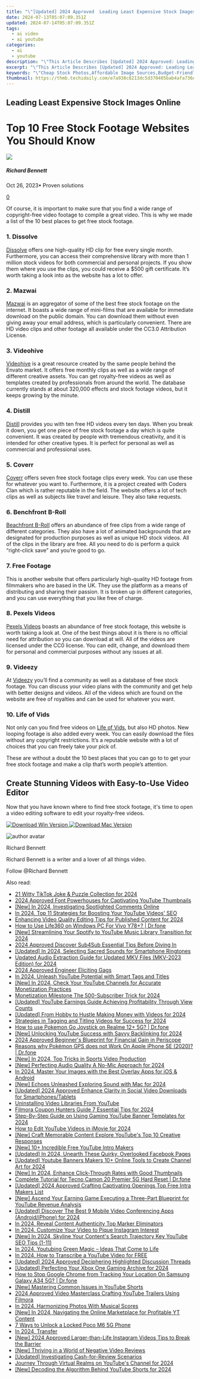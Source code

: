 ```yaml
---
title: "\"[Updated] 2024 Approved  Leading Least Expensive Stock Images Online\""
date: 2024-07-13T05:07:09.351Z
updated: 2024-07-14T05:07:09.351Z
tags:
  - ai video
  - ai youtube
categories:
  - ai
  - youtube
description: "\"This Article Describes [Updated] 2024 Approved: Leading Least Expensive Stock Images Online\""
excerpt: "\"This Article Describes [Updated] 2024 Approved: Leading Least Expensive Stock Images Online\""
keywords: "\"Cheap Stock Photos,Affordable Image Sources,Budget-Friendly Images,Economical Stock Graphics,Low-Cost Photo Library,Inexpensive Image Archive,Budgeted Picture Collection\""
thumbnail: https://thmb.techidaily.com/e7a938c8213dc5d370405bab4afa736e010a188d2f4d2dd7c34adab834ad1c13.jpg
---
```


## Leading Least Expensive Stock Images Online

# Top 10 Free Stock Footage Websites You Should Know

![](https://images.wondershare.com/filmora/article-images/richard-bennett.jpg)

##### Richard Bennett

 Oct 26, 2023• Proven solutions

[0](#commentsBoxSeoTemplate)

Of course, it is important to make sure that you find a wide range of copyright-free video footage to compile a great video. This is why we made a list of the 10 best places to get free stock footage.

### 1\. Dissolve

[Dissolve](http://dissolve.com/) offers one high-quality HD clip for free every single month. Furthermore, you can access their comprehensive library with more than 1 million stock videos for both commercial and personal projects. If you show them where you use the clips, you could receive a $500 gift certificate. It’s worth taking a look into as the website has a lot to offer.

### 2\. Mazwai

[Mazwai](http://mazwai.com/) is an aggregator of some of the best free stock footage on the internet. It boasts a wide range of mini-films that are available for immediate download on the public domain. You can download them without even giving away your email address, which is particularly convenient. There are HD video clips and other footage all available under the CC3.0 Attribution License.

### 3\. Videohive

[Videohive](https://videohive.net/) is a great resource created by the same people behind the Envato market. It offers free monthly clips as well as a wide range of different creative assets. You can get royalty-free videos as well as templates created by professionals from around the world. The database currently stands at about 320,000 effects and stock footage videos, but it keeps growing by the minute.

### 4\. Distill

[Distill](http://www.wedistill.io/) provides you with ten free HD videos every ten days. When you break it down, you get one piece of free stock footage a day which is quite convenient. It was created by people with tremendous creativity, and it is intended for other creative types. It is perfect for personal as well as commercial and professional uses.

### 5\. Coverr

[Coverr](http://www.coverr.co/) offers seven free stock footage clips every week. You can use these for whatever you want to. Furthermore, it is a project created with Coders Clan which is rather reputable in the field. The website offers a lot of tech clips as well as subjects like travel and leisure. They also take requests.

### 6\. Benchfront B-Roll

[Beachfront B-Roll](http://www.beachfrontbroll.com/) offers an abundance of free clips from a wide range of different categories. They also have a lot of animated backgrounds that are designated for production purposes as well as unique HD stock videos. All of the clips in the library are free. All you need to do is perform a quick “right-click save” and you’re good to go.

### 7\. Free Footage

This is another website that offers particularly high-quality HD footage from filmmakers who are based in the UK. They use the platform as a means of distributing and sharing their passion. It is broken up in different categories, and you can use everything that you like free of charge.

### 8\. Pexels Videos

[Pexels Videos](https://videos.pexels.com/) boasts an abundance of free stock footage, this website is worth taking a look at. One of the best things about it is there is no official need for attribution so you can download at will. All of the videos are licensed under the CC0 license. You can edit, change, and download them for personal and commercial purposes without any issues at all.

### 9\. Videezy

At [Videezy](https://www.videezy.com/) you’ll find a community as well as a database of free stock footage. You can discuss your video plans with the community and get help with better designs and videos. All of the videos which are found on the website are free of royalties and can be used for whatever you want.

### 10\. Life of Vids

Not only can you find free videos on [Life of Vids](http://www.lifeofvids.com/), but also HD photos. New looping footage is also added every week. You can easily download the files without any copyright restrictions. It’s a reputable website with a lot of choices that you can freely take your pick of.

These are without a doubt the 10 best places that you can go to to get your free stock footage and make a clip that’s worth people’s attention.

## Create Stunning Videos with Easy-to-Use Video Editor

Now that you have known where to find free stock footage, it's time to open a video editing software to edit your royalty-free videos.

[![Download Win Version](https://images.wondershare.com/filmora/guide/download-btn-win.jpg) ](https://tools.techidaily.com/wondershare/filmora/download/) [![Download Mac Version](https://images.wondershare.com/filmora/guide/download-btn-mac.jpg) ](https://tools.techidaily.com/wondershare/filmora/download/)

![author avatar](https://images.wondershare.com/filmora/article-images/richard-bennett.jpg)

Richard Bennett

Richard Bennett is a writer and a lover of all things video.

Follow @Richard Bennett


<ins class="adsbygoogle"
     style="display:block"
     data-ad-format="autorelaxed"
     data-ad-client="ca-pub-7571918770474297"
     data-ad-slot="1223367746"></ins>



<ins class="adsbygoogle"
     style="display:block"
     data-ad-client="ca-pub-7571918770474297"
     data-ad-slot="8358498916"
     data-ad-format="auto"
     data-full-width-responsive="true"></ins>



<span class="atpl-alsoreadstyle">Also read:</span>
<div><ul>
<li><a href="https://tiktok-clips.techidaily.com/21-witty-tiktok-joke-and-puzzle-collection-for-2024/"><u>21 Witty TikTok Joke & Puzzle Collection for 2024</u></a></li>
<li><a href="https://youtube-web.techidaily.com/approved-font-powerhouses-for-captivating-youtube-thumbnails/"><u>2024 Approved  Font Powerhouses for Captivating YouTube Thumbnails</u></a></li>
<li><a href="https://youtube-web.techidaily.com/n-2024-investigating-spotlighted-comments-online/"><u>[New] In 2024, Investigating Spotlighted Comments Online</u></a></li>
<li><a href="https://youtube-web.techidaily.com/24-top-11-strategies-for-boosting-your-youtube-videos-seo/"><u>In 2024, Top 11 Strategies for Boosting Your YouTube Videos' SEO</u></a></li>
<li><a href="https://youtube-web.techidaily.com/cing-video-quality-editing-tips-for-published-content-for-2024/"><u>Enhancing Video Quality  Editing Tips for Published Content for 2024</u></a></li>
<li><a href="https://change-location.techidaily.com/how-to-use-life360-on-windows-pc-for-vivo-y78plus-drfone-by-drfone-virtual-android/"><u>How to Use Life360 on Windows PC For Vivo Y78+? | Dr.fone</u></a></li>
<li><a href="https://youtube-web.techidaily.com/treamlining-your-spotify-to-youtube-music-library-transition-for-2024/"><u>[New] Streamlining Your Spotify to YouTube Music Library Transition for 2024</u></a></li>
<li><a href="https://youtube-clips.techidaily.com/2024-approved-discover-sub4sub-essential-tips-before-diving-in/"><u>2024 Approved  Discover Sub4Sub  Essential Tips Before Diving In</u></a></li>
<li><a href="https://fox-http.techidaily.com/updated-in-2024-selecting-sacred-sounds-for-smartphone-ringtones/"><u>[Updated] In 2024, Selecting Sacred Sounds for Smartphone Ringtones</u></a></li>
<li><a href="https://voice-adjusting.techidaily.com/updated-audio-extraction-guide-for-updated-mkv-files-mkv-2023-edition-for-2024/"><u>Updated Audio Extraction Guide for Updated MKV Files (MKV-2023 Edition) for 2024</u></a></li>
<li><a href="https://fox-helps.techidaily.com/2024-approved-engineer-eliciting-gags/"><u>2024 Approved  Engineer Eliciting Gags</u></a></li>
<li><a href="https://youtube-web.techidaily.com/24-unleash-youtube-potential-with-smart-tags-and-titles/"><u>In 2024, Unleash YouTube Potential with Smart Tags and Titles</u></a></li>
<li><a href="https://youtube-web.techidaily.com/n-2024-check-your-youtube-channels-for-accurate-monetization-practices/"><u>[New] In 2024, Check Your YouTube Channels for Accurate Monetization Practices</u></a></li>
<li><a href="https://youtube-web.techidaily.com/ization-milestone-the-500-subscriber-trick-for-2024/"><u>Monetization Milestone  The 500-Subscriber Trick for 2024</u></a></li>
<li><a href="https://youtube-web.techidaily.com/ed-youtube-earnings-guide-achieving-profitability-through-view-counts/"><u>[Updated] YouTube Earnings Guide  Achieving Profitability Through View Counts</u></a></li>
<li><a href="https://eaxpv-info.techidaily.com/updated-from-hobby-to-hustle-making-money-with-videos-for-2024/"><u>[Updated] From Hobby to Hustle  Making Money with Videos for 2024</u></a></li>
<li><a href="https://youtube-web.techidaily.com/egies-in-tagging-and-titling-videos-for-success-for-2024/"><u>Strategies in Tagging and Titling Videos for Success for 2024</u></a></li>
<li><a href="https://pokemon-go-android.techidaily.com/how-to-use-pokemon-go-joystick-on-realme-12plus-5g-drfone-by-drfone-virtual-android/"><u>How to use Pokemon Go Joystick on Realme 12+ 5G? | Dr.fone</u></a></li>
<li><a href="https://youtube-web.techidaily.com/nlocking-youtube-success-with-savvy-backlinking-for-2024/"><u>[New] Unlocking YouTube Success with Savvy Backlinking for 2024</u></a></li>
<li><a href="https://extra-resources.techidaily.com/2024-approved-beginners-blueprint-for-financial-gain-in-periscope/"><u>2024 Approved  Beginner's Blueprint for Financial Gain in Periscope</u></a></li>
<li><a href="https://ios-pokemon-go.techidaily.com/reasons-why-pokemon-gps-does-not-work-on-apple-iphone-se-2020-drfone-by-drfone-virtual-ios/"><u>Reasons why Pokémon GPS does not Work On Apple iPhone SE (2020)? | Dr.fone</u></a></li>
<li><a href="https://youtube-web.techidaily.com/n-2024-top-tricks-in-sports-video-production/"><u>[New] In 2024, Top Tricks in Sports Video Production</u></a></li>
<li><a href="https://youtube-web.techidaily.com/erfecting-audio-quality-a-no-mic-approach-for-2024/"><u>[New] Perfecting Audio Quality  A No-Mic Approach for 2024</u></a></li>
<li><a href="https://fox-info.techidaily.com/in-2024-master-your-images-with-the-best-overlay-apps-for-ios-and-android/"><u>In 2024, Master Your Images with the Best Overlay Apps for iOS & Android</u></a></li>
<li><a href="https://screen-video-capture.techidaily.com/new-echoes-unleashed-exploring-sound-with-mac-for-2024/"><u>[New] Echoes Unleashed  Exploring Sound with Mac for 2024</u></a></li>
<li><a href="https://facebook-video-files.techidaily.com/updated-2024-approved-enhance-clarity-in-social-video-downloads-for-smartphonestablets/"><u>[Updated] 2024 Approved  Enhance Clarity in Social Video Downloads for Smartphones/Tablets</u></a></li>
<li><a href="https://youtube-web.techidaily.com/talling-video-libraries-from-youtube/"><u>Uninstalling Video Libraries From YouTube</u></a></li>
<li><a href="https://ai-vdieo-software.techidaily.com/filmora-coupon-hunters-guide-7-essential-tips-for-2024/"><u>Filmora Coupon Hunters Guide 7 Essential Tips for 2024</u></a></li>
<li><a href="https://youtube-web.techidaily.com/by-step-guide-on-using-gaming-youtube-banner-templates-for-2024/"><u>Step-By-Step Guide on Using Gaming YouTube Banner Templates for 2024</u></a></li>
<li><a href="https://youtube-web.techidaily.com/o-edit-youtube-videos-in-imovie-for-2024/"><u>How to Edit YouTube Videos in iMovie for 2024</u></a></li>
<li><a href="https://youtube-web.techidaily.com/raft-memorable-content-explore-youtubes-top-10-creative-responses/"><u>[New] Craft Memorable Content  Explore YouTube's Top 10 Creative Responses</u></a></li>
<li><a href="https://youtube-web.techidaily.com/0plus-incredible-free-youtube-intro-makers/"><u>[New] 10+ Incredible Free YouTube Intro Makers</u></a></li>
<li><a href="https://facebook-clips.techidaily.com/updated-in-2024-unearth-these-quirky-overlooked-facebook-pages/"><u>[Updated] In 2024, Unearth These Quirky, Overlooked Facebook Pages</u></a></li>
<li><a href="https://youtube-web.techidaily.com/ed-youtube-banners-makers-10plus-online-tools-to-create-channel-art-for-2024/"><u>[Updated] Youtube Banners Makers  10+ Online Tools to Create Channel Art for 2024</u></a></li>
<li><a href="https://youtube-web.techidaily.com/n-2024-enhance-click-through-rates-with-good-thumbnails/"><u>[New] In 2024, Enhance Click-Through Rates with Good Thumbnails</u></a></li>
<li><a href="https://techidaily.com/complete-tutorial-for-tecno-camon-20-premier-5g-hard-reset-drfone-by-drfone-reset-android-reset-android/"><u>Complete Tutorial for Tecno Camon 20 Premier 5G Hard Reset | Dr.fone</u></a></li>
<li><a href="https://youtube-web.techidaily.com/ed-2024-approved-crafting-captivating-openings-top-free-intra-makers-list/"><u>[Updated] 2024 Approved  Crafting Captivating Openings  Top Free Intra Makers List</u></a></li>
<li><a href="https://youtube-web.techidaily.com/scend-your-earning-game-executing-a-three-part-blueprint-for-youtube-revenue-analysis/"><u>[New] Ascend Your Earning Game  Executing a Three-Part Blueprint for YouTube Revenue Analysis</u></a></li>
<li><a href="https://digital-screen-recording.techidaily.com/updated-discover-the-best-9-mobile-video-conferencing-apps-androidiphone-for-2024/"><u>[Updated] Discover The Best 9 Mobile Video Conferencing Apps (Android/iPhone) for 2024</u></a></li>
<li><a href="https://tiktok-video-recordings.techidaily.com/in-2024-reveal-content-authenticity-top-marker-eliminators/"><u>In 2024, Reveal Content Authenticity  Top Marker Eliminators</u></a></li>
<li><a href="https://instagram-clips.techidaily.com/in-2024-customize-your-video-to-pique-instagram-interest/"><u>In 2024, Customize Your Video to Pique Instagram Interest</u></a></li>
<li><a href="https://youtube-web.techidaily.com/n-2024-skyline-your-contents-search-trajectory-key-youtube-seo-tips-1-11/"><u>[New] In 2024, Skyline Your Content's Search Trajectory  Key YouTube SEO Tips (1-11)</u></a></li>
<li><a href="https://youtube-web.techidaily.com/24-youtubing-green-magic-ideas-that-come-to-life/"><u>In 2024, Youtubing Green Magic – Ideas That Come to Life</u></a></li>
<li><a href="https://youtube-web.techidaily.com/24-how-to-transcribe-a-youtube-video-for-free/"><u>In 2024, How to Transcribe a YouTube Video for FREE</u></a></li>
<li><a href="https://youtube-web.techidaily.com/ed-2024-approved-deciphering-highlighted-discussion-threads/"><u>[Updated] 2024 Approved  Deciphering Highlighted Discussion Threads</u></a></li>
<li><a href="https://screen-video-capture.techidaily.com/updated-perfecting-your-xbox-one-gaming-archive-for-2024/"><u>[Updated] Perfecting Your Xbox One Gaming Archive for 2024</u></a></li>
<li><a href="https://change-location.techidaily.com/how-to-stop-google-chrome-from-tracking-your-location-on-samsung-galaxy-a34-5g-drfone-by-drfone-virtual-android/"><u>How to Stop Google Chrome from Tracking Your Location On Samsung Galaxy A34 5G? | Dr.fone</u></a></li>
<li><a href="https://youtube-web.techidaily.com/astering-common-issues-in-youtube-shorts/"><u>[New] Mastering Common Issues in YouTube Shorts</u></a></li>
<li><a href="https://youtube-web.techidaily.com/approved-video-masterclass-crafting-youtube-trailers-using-filmora/"><u>2024 Approved  Video Masterclass  Crafting YouTube Trailers Using Filmora</u></a></li>
<li><a href="https://fox-links.techidaily.com/in-2024-harmonizing-photos-with-musical-scores/"><u>In 2024, Harmonizing Photos With Musical Scores</u></a></li>
<li><a href="https://youtube-web.techidaily.com/n-2024-navigating-the-online-marketplace-for-profitable-yt-content/"><u>[New] In 2024, Navigating the Online Marketplace for Profitable YT Content</u></a></li>
<li><a href="https://easy-unlock-android.techidaily.com/7-ways-to-unlock-a-locked-poco-m6-5g-phone-by-drfone-android/"><u>7 Ways to Unlock a Locked Poco M6 5G Phone</u></a></li>
<li><a href="https://youtube-web.techidaily.com/24-transfer/"><u>In 2024, Transfer</u></a></li>
<li><a href="https://instagram-video-recordings.techidaily.com/new-2024-approved-larger-than-life-instagram-videos-tips-to-break-the-barrier/"><u>[New] 2024 Approved  Larger-than-Life Instagram Videos  Tips to Break the Barrier</u></a></li>
<li><a href="https://youtube-web.techidaily.com/hriving-in-a-world-of-negative-video-reviews/"><u>[New] Thriving in a World of Negative Video Reviews</u></a></li>
<li><a href="https://extra-approaches.techidaily.com/updated-investigating-cash-for-review-scenarios/"><u>[Updated] Investigating Cash-for-Review Scenarios</u></a></li>
<li><a href="https://youtube-web.techidaily.com/ey-through-virtual-realms-on-youtubes-channel-for-2024/"><u>Journey Through Virtual Realms on YouTube's Channel for 2024</u></a></li>
<li><a href="https://youtube-web.techidaily.com/ecoding-the-algorithm-behind-youtube-shorts-for-2024/"><u>[New] Decoding the Algorithm Behind YouTube Shorts for 2024</u></a></li>
</ul></div>
